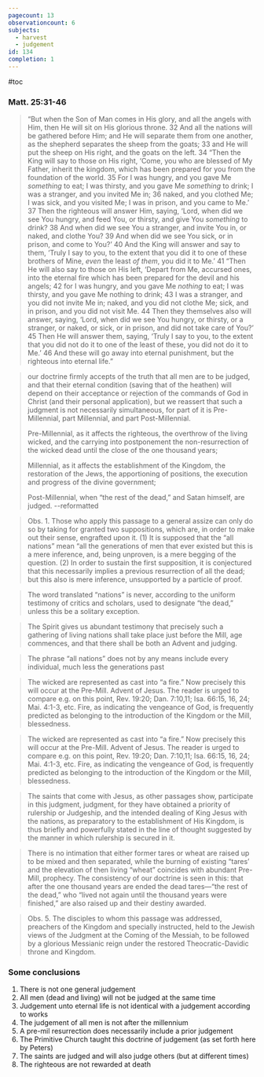 ```yaml
---
pagecount: 13
observationcount: 6
subjects:
  - harvest
  - judgement
id: 134
completion: 1
---
```

#toc
### Matt. 25:31-46
>“But when the Son of Man comes in His glory, and all the angels with Him, then He will sit on His glorious throne. 32 And all the nations will be gathered before Him; and He will separate them from one another, as the shepherd separates the sheep from the goats; 33 and He will put the sheep on His right, and the goats on the left. 34 “Then the King will say to those on His right, ‘Come, you who are blessed of My Father, inherit the kingdom, which has been prepared for you from the foundation of the world. 35 For I was hungry, and you gave Me _something_ to eat; I was thirsty, and you gave Me _something_ to drink; I was a stranger, and you invited Me in; 36 naked, and you clothed Me; I was sick, and you visited Me; I was in prison, and you came to Me.’ 37 Then the righteous will answer Him, saying, ‘Lord, when did we see You hungry, and feed You, or thirsty, and give You _something_ to drink? 38 And when did we see You a stranger, and invite You in, or naked, and clothe You? 39 And when did we see You sick, or in prison, and come to You?’ 40 And the King will answer and say to them, ‘Truly I say to you, to the extent that you did it to one of these brothers of Mine, _even_ the least _of them_, you did it to Me.’ 41 “Then He will also say to those on His left, ‘Depart from Me, accursed ones, into the eternal fire which has been prepared for the devil and his angels; 42 for I was hungry, and you gave Me _nothing_ to eat; I was thirsty, and you gave Me nothing to drink; 43 I was a stranger, and you did not invite Me in; naked, and you did not clothe Me; sick, and in prison, and you did not visit Me. 44 Then they themselves also will answer, saying, ‘Lord, when did we see You hungry, or thirsty, or a stranger, or naked, or sick, or in prison, and did not take care of You?’ 45 Then He will answer them, saying, ‘Truly I say to you, to the extent that you did not do it to one of the least of these, you did not do it to Me.’ 46 And these will go away into eternal punishment, but the righteous into eternal life.”

>our doctrine firmly accepts of the truth that all men are to be judged, and that their eternal condition (saving that of the heathen) will depend on their acceptance or rejection of the commands of God in Christ (and their personal application), but we reassert that such a judgment is not necessarily simultaneous, for part of it is Pre-Millennial, part Millennial, and part Post-Millennial.
>
>Pre-Millennial, 
>as it affects the righteous, the overthrow of the living wicked, and the carrying into postponement the non-resurrection of the wicked dead until the close of the one thousand years; 
>
>Millennial, 
>as it affects the establishment of the Kingdom, the restoration of the Jews, the apportioning of positions, the execution and progress of the divine government; 
>
>Post-Millennial, 
>when “the rest of the dead,” and Satan himself, are judged.
>--reformatted

>Obs. 1. Those who apply this passage to a general assize can only do so by taking for granted two suppositions, which are, in order to make out their sense, engrafted upon it. 
>(1) It is supposed that the “all nations” mean “all the generations of men that ever existed but this is a mere inference, and, being unproven, is a mere begging of the question. (2) In order to sustain the first supposition, it is conjectured that this necessarily implies a previous resurrection of all the dead; but this also is mere inference, unsupported by a particle of proof.
>

>The word translated “nations” is never, according to the uniform testimony of critics and scholars, used to designate “the dead,” unless this be a solitary exception.

>The Spirit gives us abundant testimony that precisely such a gathering of living nations shall take place just before the Mill, age commences, and that there shall be both an Advent and judging.

>The phrase “all nations” does not by any means include every individual, much less the generations past

>The wicked are represented as cast into “a fire.” Now precisely this will occur at the Pre-Mill. Advent of Jesus. The reader is urged to compare e.g. on this point, Rev. 19:20; Dan. 7:10,11; Isa. 66:15, 16, 24; Mai. 4:1-3, etc. Fire, as indicating the vengeance of God, is frequently predicted as belonging to the introduction of the Kingdom or the Mill, blessedness.

>The wicked are represented as cast into “a fire.” Now precisely this will occur at the Pre-Mill. Advent of Jesus. The reader is urged to compare e.g. on this point, Rev. 19:20; Dan. 7:10,11; Isa. 66:15, 16, 24; Mai. 4:1-3, etc. Fire, as indicating the vengeance of God, is frequently predicted as belonging to the introduction of the Kingdom or the Mill, blessedness.

>The saints that come with Jesus, as other passages show, participate in this judgment, judgment, for they have obtained a priority of rulership or Judgeship, and the intended dealing of King Jesus with the nations, as preparatory to the establishment of His Kingdom, is thus briefly and powerfully stated in the line of thought suggested by the manner in which rulership is secured in it.

>There is no intimation that either former tares or wheat are raised up to be mixed and then separated, while the burning of existing “tares’ and the elevation of then living “wheat” coincides with abundant Pre-Mill, prophecy. The consistency of our doctrine is seen in this: that after the one thousand years are ended the dead tares—“the rest of the dead,” who “lived not again until the thousand years were finished,” are also raised up and their destiny awarded.

>Obs. 5. The disciples to whom this passage was addressed, preachers of the Kingdom and specially instructed, held to the Jewish views of the Judgment at the Coming of the Messiah, to be followed by a glorious Messianic reign under the restored Theocratic-Davidic throne and Kingdom.

### Some conclusions 
1. There is not one general judgement
2. All men (dead and living) will not be judged at the same time
3. Judgement unto eternal life is not identical with a judgement according to works
4. The judgement of all men is not after the millennium
5. A pre-mil resurrection does necessarily include a prior judgement
5. The Primitive Church taught this doctrine of judgement (as set forth here by Peters)
6. The saints are judged and will also judge others (but at different times)
7. The righteous are not rewarded at death